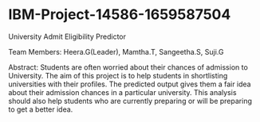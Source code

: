 # IBM-Project-14586-1659587504
University Admit Eligibility Predictor

Team Members: Heera.G(Leader), Mamtha.T, Sangeetha.S, Suji.G


Abstract:
Students are often worried about their chances of admission to University. 
The aim of this project is to help students in shortlisting universities with their profiles.
The predicted output gives them a fair idea about their admission chances in a particular university. This analysis should also help students who are currently preparing or will be preparing to get a better idea.

